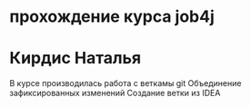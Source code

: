 # прохождение курса job4j
# Кирдис Наталья

В курсе производилась работа с веткамы git
Объединение зафиксированных изменений
Создание ветки из IDEA